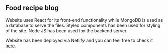## Food recipe blog

Website uses React for its front-end functionality while MongoDB is used as a database to serve the files.
Styled components has been used for styling of the site.
Node JS has been used for the backend server.

Website has been deployed via Netlify and you can feel free to check it [here](https://foodrecipe-blog.netlify.app/).

